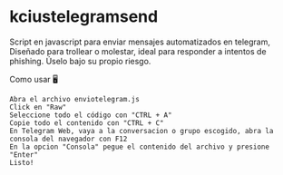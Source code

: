 # kciustelegramsend
Script en javascript para enviar mensajes automatizados en telegram, Diseñado para trollear o molestar, ideal para responder a intentos de phishing. Úselo bajo su propio riesgo.

Como usar 🖥️

    Abra el archivo enviotelegram.js
    Click en "Raw"
    Seleccione todo el código con "CTRL + A"
    Copie todo el contenido con "CTRL + C"
    En Telegram Web, vaya a la conversacion o grupo escogido, abra la consola del navegador con F12
    En la opcion "Consola" pegue el contenido del archivo y presione "Enter"
    Listo!


